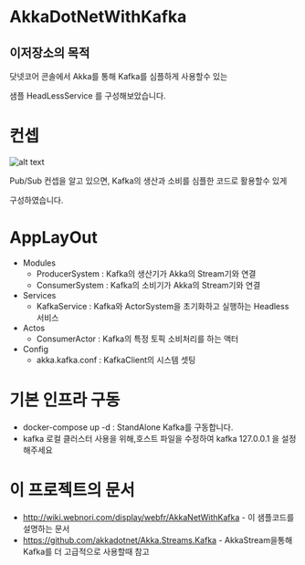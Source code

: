# AkkaDotNetWithKafka

## 이저장소의 목적

닷넷코어 콘솔에서 Akka를 통해 Kafka를 심플하게 사용할수 있는

샘플 HeadLessService 를 구성해보았습니다.

# 컨셉


![alt text](http://wiki.webnori.com/download/attachments/51937532/image2021-4-25_12-20-44.png?version=1&modificationDate=1619320844997&api=v2)


Pub/Sub 컨셉을 알고 있으면, Kafka의 생산과 소비를 심플한 코드로 활용할수 있게

구성하였습니다.

# AppLayOut


- Modules
  - ProducerSystem : Kafka의 생산기가 Akka의 Stream기와 연결
  - ConsumerSystem : Kafka의 소비기가 Akka의 Stream기와 연결
- Services
  - KafkaService : Kafka와 ActorSystem을 초기화하고 실행하는 Headless 서비스
- Actos
  - ConsumerActor : Kafka의 특정 토픽 소비처리를 하는 액터
- Config
  - akka.kafka.conf : KafkaClient의 시스템 셋팅

# 기본 인프라 구동

- docker-compose up -d : StandAlone Kafka를 구동합니다.
- kafka 로컬 클러스터 사용을 위해,호스트 파일을 수정하여 kafka 127.0.0.1 을 설정해주세요

# 이 프로젝트의 문서
- http://wiki.webnori.com/display/webfr/AkkaNetWithKafka - 이 샘플코드를 설명하는 문서
- https://github.com/akkadotnet/Akka.Streams.Kafka - AkkaStream을통해 Kafka를 더 고급적으로 사용할때 참고

